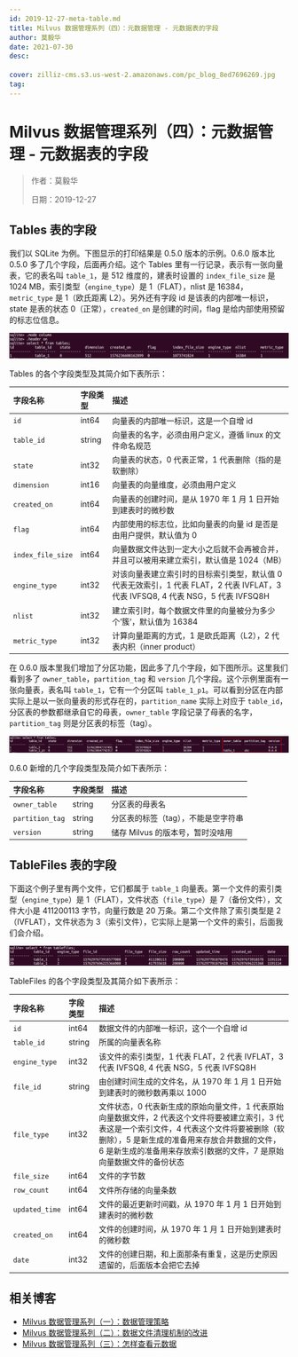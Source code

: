 ```yaml
---
id: 2019-12-27-meta-table.md
title: Milvus 数据管理系列（四）：元数据管理 - 元数据表的字段
author: 莫毅华
date: 2021-07-30
desc:

cover: zilliz-cms.s3.us-west-2.amazonaws.com/pc_blog_8ed7696269.jpg
tag:
---
```


# Milvus 数据管理系列（四）：元数据管理 - 元数据表的字段

> 作者：莫毅华
>
> 日期：2019-12-27

## Tables 表的字段

我们以 SQLite 为例。下图显示的打印结果是 0.5.0 版本的示例。0.6.0 版本比 0.5.0 多了几个字段，后面再介绍。这个 Tables 里有一行记录，表示有一张向量表，它的表名叫 `table_1`，是 512 维度的，建表时设置的 `index_file_size` 是 1024 MB，索引类型（`engine_type`）是 1（FLAT），nlist 是 16384，`metric_type` 是 1（欧氏距离 L2）。另外还有字段 id 是该表的内部唯一标识，state 是表的状态 0（正常），`created_on` 是创建的时间，flag 是给内部使用预留的标志位信息。

![tables](https://raw.githubusercontent.com/milvus-io/community/master/blog/assets/metadata/tables.png)

Tables 的各个字段类型及其简介如下表所示：

| 字段名称          | 字段类型 | 描述                                                                                                                             |
| :---------------- | :------- | :------------------------------------------------------------------------------------------------------------------------------- |
| `id`              | int64    | 向量表的内部唯一标识，这是一个自增 id                                                                                            |
| `table_id`        | string   | 向量表的名字，必须由用户定义，遵循 linux 的文件命名规范                                                                          |
| `state`           | int32    | 向量表的状态，0 代表正常，1 代表删除（指的是软删除）                                                                             |
| `dimension`       | int16    | 向量表的向量维度，必须由用户定义                                                                                                 |
| `created_on`      | int64    | 向量表的创建时间，是从 1970 年 1 月 1 日开始到建表时的微秒数                                                                     |
| `flag`            | int64    | 内部使用的标志位，比如向量表的向量 id 是否是由用户提供，默认值为 0                                                               |
| `index_file_size` | int64    | 向量数据文件达到一定大小之后就不会再被合并，并且可以被用来建立索引，默认值是 1024（MB）                                          |
| `engine_type`     | int32    | 对该向量表建立索引时的目标索引类型，默认值 0 代表无效索引，1 代表 FLAT，2 代表 IVFLAT，3 代表 IVFSQ8, 4 代表 NSG，5 代表 IVFSQ8H |
| `nlist`           | int32    | 建立索引时，每个数据文件里的向量被分为多少个’簇‘，默认值为 16384                                                                 |
| `metric_type`     | int32    | 计算向量距离的方式，1 是欧氏距离（L2），2 代表内积（inner product）                                                              |

在 0.6.0 版本里我们增加了分区功能，因此多了几个字段，如下图所示。这里我们看到多了 `owner_table`，`partition_tag` 和 `version` 几个字段。这个示例里面有一张向量表，表名叫 `table_1`，它有一个分区叫 `table_1_p1`。可以看到分区在内部实际上是以一张向量表的形式存在的，`partition_name` 实际上对应于 `table_id`，分区表的参数都继承自它的母表，`owner_table` 字段记录了母表的名字，`partition_tag` 则是分区表的标签（tag）。

![tables_new](https://raw.githubusercontent.com/milvus-io/community/master/blog/assets/metadata/tables_new.png)

0.6.0 新增的几个字段类型及简介如下表所示：

| 字段名称        | 字段类型 | 描述                                |
| :-------------- | :------- | :---------------------------------- |
| `owner_table`   | string   | 分区表的母表名                      |
| `partition_tag` | string   | 分区表的标签（tag），不能是空字符串 |
| `version`       | string   | 储存 Milvus 的版本号，暂时没啥用    |

## TableFiles 表的字段

下面这个例子里有两个文件，它们都属于 `table_1` 向量表。第一个文件的索引类型（`engine_type`）是 1（FLAT），文件状态（`file_type`）是 7（备份文件），文件大小是 411200113 字节，向量行数是 20 万条。第二个文件除了索引类型是 2（IVFLAT），文件状态为 3（索引文件），它实际上是第一个文件的索引，后面我们会介绍。

![tablefiles](https://raw.githubusercontent.com/milvus-io/community/master/blog/assets/metadata/tablefiles.png)

TableFiles 的各个字段类型及其简介如下表所示：

| 字段名称       | 字段类型 | 描述                                                                                                                                                                                                                                                                    |
| :------------- | :------- | :---------------------------------------------------------------------------------------------------------------------------------------------------------------------------------------------------------------------------------------------------------------------- |
| `id`           | int64    | 数据文件的内部唯一标识，这个一个自增 id                                                                                                                                                                                                                                 |
| `table_id`     | string   | 所属的向量表名称                                                                                                                                                                                                                                                        |
| `engine_type`  | int32    | 该文件的索引类型，1 代表 FLAT，2 代表 IVFLAT，3 代表 IVFSQ8, 4 代表 NSG，5 代表 IVFSQ8H                                                                                                                                                                                 |
| `file_id`      | string   | 由创建时间生成的文件名，从 1970 年 1 月 1 日开始到建表时的微秒数再乘以 1000                                                                                                                                                                                             |
| `file_type`    | int32    | 文件状态，0 代表新生成的原始向量文件，1 代表原始向量数据文件，2 代表这个文件将要被建立索引，3 代表这是一个索引文件，4 代表这个文件将要被删除（软删除），5 是新生成的准备用来存放合并数据的文件， 6 是新生成的准备用来存放索引数据的文件，7 是原始向量数据文件的备份状态 |
| `file_size`    | int64    | 文件的字节数                                                                                                                                                                                                                                                            |
| `row_count`    | int64    | 文件所存储的向量条数                                                                                                                                                                                                                                                    |
| `updated_time` | int64    | 文件的最近更新时间戳，从 1970 年 1 月 1 日开始到建表时的微秒数                                                                                                                                                                                                          |
| `created_on`   | int64    | 文件的创建时间，从 1970 年 1 月 1 日开始到建表时的微秒数                                                                                                                                                                                                                |
| `date`         | int32    | 文件的创建日期，和上面那条有重复，这是历史原因遗留的，后面版本会把它去掉                                                                                                                                                                                                |

## 相关博客

- [Milvus 数据管理系列（一）：数据管理策略](2019-11-08-data-management.md)
- [Milvus 数据管理系列（二）：数据文件清理机制的改进](2019-12-18-datafile-cleanup.md)
- [Milvus 数据管理系列（三）：怎样查看元数据](2019-12-24-view-metadata.md)
